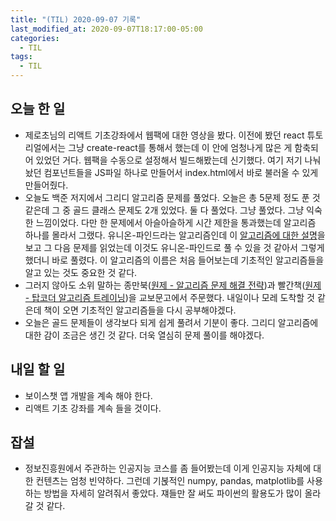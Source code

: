 ```yaml
---
title: "(TIL) 2020-09-07 기록"
last_modified_at: 2020-09-07T18:17:00-05:00
categories:
  - TIL
tags:
  - TIL
---
```


## 오늘 한 일
- 제로초님의 리액트 기초강좌에서 웹팩에 대한 영상을 봤다. 이전에 봤던 react 튜토리얼에서는 그냥 create-react를 통해서 했는데 이 안에 엄청나게 많은 게 함축되어 있었던 거다. 웹팩을 수동으로 설정해서 빌드해봤는데 신기했다. 여기 저기 나눠놨던 컴포넌트들을 JS파일 하나로 만들어서 index.html에서 바로 불러올 수 있게 만들어줬다.
- 오늘도 백준 저지에서 그리디 알고리즘 문제를 풀었다. 오늘은 총 5문제 정도 푼 것 같은데 그 중 골드 클래스 문제도 2개 있었다. 둘 다 풀었다. 그냥 풀었다. 그냥 익숙한 느낌이었다. 다만 한 문제에서 아슬아슬하게 시간 제한을 통과했는데 알고리즘 하나를 몰라서 그랬다. 유니온-파인드라는 알고리즘인데 이 [알고리즘에 대한 설명](https://gmlwjd9405.github.io/2018/08/31/algorithm-union-find.html)을 보고 그 다음 문제를 읽었는데 이것도 유니온-파인드로 풀 수 있을 것 같아서 그렇게 했더니 바로 풀렸다. 이 알고리즘의 이름은 처음 들어보는데 기초적인 알고리즘들을 알고 있는 것도 중요한 것 같다.
- 그러지 않아도 소위 말하는 종만북([원제 - 알고리즘 문제 해결 전략](http://www.kyobobook.co.kr/product/detailViewKor.laf?ejkGb=KOR&barcode=9788966260546))과 빨간책([원제 - 탑코더 알고리즘 트레이닝](http://www.kyobobook.co.kr/product/detailViewKor.laf?ejkGb=KOR&barcode=9788968480553))을 교보문고에서 주문했다. 내일이나 모레 도착할 것 같은데 책이 오면 기초적인 알고리즘들을 다시 공부해야겠다.
- 오늘은 골드 문제들이 생각보다 되게 쉽게 풀려서 기분이 좋다. 그리디 알고리즘에 대한 감이 조금은 생긴 것 같다. 더욱 열심히 문제 풀이를 해야겠다.

## 내일 할 일
- 보이스챗 앱 개발을 계속 해야 한다.
- 리액트 기초 강좌를 계속 들을 것이다.

## 잡설
- 정보진흥원에서 주관하는 인공지능 코스를 좀 들어봤는데 이게 인공지능 자체에 대한 컨텐츠는 엄청 빈약하다. 그런데 기볹적인 numpy, pandas, matplotlib를 사용하는 방법을 자세히 알려줘서 좋았다. 쟤들만 잘 써도 파이썬의 활용도가 많이 올라갈 것 같다.